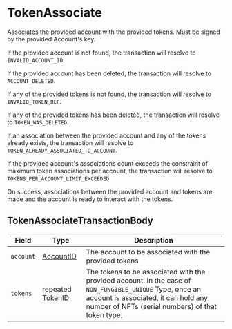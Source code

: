 # TokenAssociate

Associates the provided account with the provided tokens. Must be signed by the provided Account's key.

If the provided account is not found, the transaction will resolve to `INVALID_ACCOUNT_ID`.

If the provided account has been deleted, the transaction will resolve to `ACCOUNT_DELETED`.

If any of the provided tokens is not found, the transaction will resolve to `INVALID_TOKEN_REF`.

If any of the provided tokens has been deleted, the transaction will resolve to `TOKEN_WAS_DELETED`.

If an association between the provided account and any of the tokens already exists, the transaction will resolve to `TOKEN_ALREADY_ASSOCIATED_TO_ACCOUNT`.

If the provided account's associations count exceeds the constraint of maximum token associations per account, the transaction will resolve to `TOKENS_PER_ACCOUNT_LIMIT_EXCEEDED`.

On success, associations between the provided account and tokens are made and the account is ready to interact with the tokens.

## TokenAssociateTransactionBody

| Field     | Type                                                                                                                                                | Description                                                                                                                                                                                          |
| --------- | --------------------------------------------------------------------------------------------------------------------------------------------------- | ---------------------------------------------------------------------------------------------------------------------------------------------------------------------------------------------------- |
| `account` | [AccountID](https://github.com/theekrystallee/hedera-style-guide/blob/sdk-v1/deprecated/hedera-api/token-service/broken-reference/README.md)        | The account to be associated with the provided tokens                                                                                                                                                |
| `tokens`  | repeated [TokenID](https://github.com/theekrystallee/hedera-style-guide/blob/sdk-v1/deprecated/hedera-api/token-service/broken-reference/README.md) | The tokens to be associated with the provided account. In the case of `NON_FUNGIBLE_UNIQUE` Type, once an account is associated, it can hold any number of NFTs (serial numbers) of that token type. |
